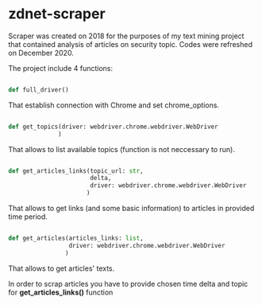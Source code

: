 # zdnet-scraper

Scraper was created on 2018 for the purposes of my text mining project that contained analysis of articles on security topic. Codes were refreshed on December 2020.

The project include 4 functions:

```python 

def full_driver()

```

That establish connection with Chrome and set chrome_options.


```python 

def get_topics(driver: webdriver.chrome.webdriver.WebDriver
              )

```

That allows to list available topics (function is not neccessary to run).



```python

def get_articles_links(topic_url: str, 
                       delta, 
                       driver: webdriver.chrome.webdriver.WebDriver
                      )
```

That allows to get links (and some basic information) to articles in provided time period.


```python

def get_articles(articles_links: list, 
                 driver: webdriver.chrome.webdriver.WebDriver
                )
```

That allows to get articles' texts.


In order to scrap articles you have to provide chosen time delta and topic for **get_articles_links()** function




